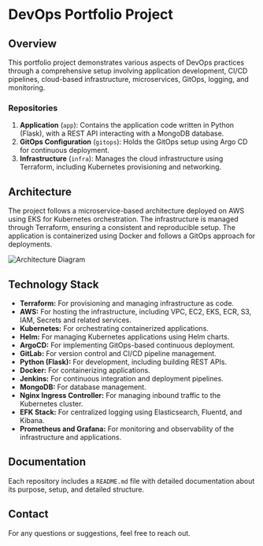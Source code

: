 # DevOps Portfolio Project

## Overview

This portfolio project demonstrates various aspects of DevOps practices through a comprehensive setup involving application development, CI/CD pipelines, cloud-based infrastructure, microservices, GitOps, logging, and monitoring.

### Repositories

1. **Application** (`app`): Contains the application code written in Python (Flask), with a REST API interacting with a MongoDB database.
2. **GitOps Configuration** (`gitops`): Holds the GitOps setup using Argo CD for continuous deployment.
3. **Infrastructure** (`infra`): Manages the cloud infrastructure using Terraform, including Kubernetes provisioning and networking.

## Architecture

The project follows a microservice-based architecture deployed on AWS using EKS for Kubernetes orchestration. The infrastructure is managed through Terraform, ensuring a consistent and reproducible setup. The application is containerized using Docker and follows a GitOps approach for deployments.

![Architecture Diagram](gitops/images/full_architecture.png)

## Technology Stack

- **Terraform:** For provisioning and managing infrastructure as code.
- **AWS:** For hosting the infrastructure, including VPC, EC2, EKS, ECR, S3, IAM, Secrets and related services.
- **Kubernetes:** For orchestrating containerized applications.
- **Helm:** For managing Kubernetes applications using Helm charts.
- **ArgoCD:** For implementing GitOps-based continuous deployment.
- **GitLab:** For version control and CI/CD pipeline management.
- **Python (Flask):** For development, including building REST APIs.
- **Docker:** For containerizing applications.
- **Jenkins:** For continuous integration and deployment pipelines.
- **MongoDB:** For database management.
- **Nginx Ingress Controller:** For managing inbound traffic to the Kubernetes cluster.
- **EFK Stack:** For centralized logging using Elasticsearch, Fluentd, and Kibana.
- **Prometheus and Grafana:** For monitoring and observability of the infrastructure and applications.

## Documentation

Each repository includes a `README.md` file with detailed documentation about its purpose, setup, and detailed structure.

## Contact

For any questions or suggestions, feel free to reach out.